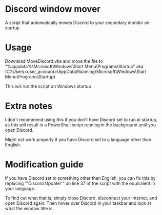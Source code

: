 # Discord window mover

A script that automatically moves Discord to your secondary monitor on startup

# Usage

Download MoveDiscord.vbs and move the file to "%appdata%\Microsoft\Windows\Start Menu\Programs\Startup" 
aka (C:\Users\<user_account>\AppData\Roaming\Microsoft\Windows\Start Menu\Programs\Startup)

This will run the script on Windows startup

# Extra notes

I don't recommend using this if you don't have Discord set to run at startup, as this will result in a PowerShell script running in the background until you open Discord.

Might not work properly if you have Discord set to a language other than English.

# Modification guide

If you have Discord set to something other than English, you can fix this by replacing "'Discord Updater'" on line 37 of the script with the equivalent in your language.

To find out what that is, simply close Discord, disconnect your internet, and open Discord again. 
Then hover over Discord in your taskbar and look at what the window title is.
